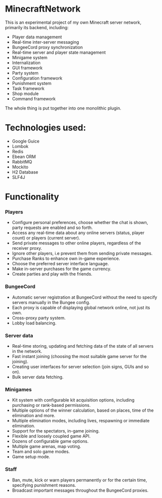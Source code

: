 # MinecraftNetwork

This is an experimental project of my own Minecraft server network, primarily its backend, including:

- Player data management
- Real-time inter-server messaging
- BungeeCord proxy synchronization
- Real-time server and player state management
- Minigame system
- Internalization
- GUI framework
- Party system
- Configuration framework
- Punishment system
- Task framework
- Shop module
- Command framework

The whole thing is put together into one monolithic plugin.

# Technologies used:

- Google Guice
- Lombok
- Redis
- Ebean ORM
- RabbitMQ
- Mockito
- H2 Database
- SLF4J

# Functionality

### Players

- Configure personal preferences, choose whether the chat is shown, party requests are enabled and so forth.
- Access any real-time data about any online servers (status, player count) or players (current server).
- Send private messages to other online players, regardless of the receiver proxy.
- Ignore other players, i.e prevent them from sending private messages. 
- Purchase Ranks to enhance own in-game experience.
- Choose the preferred server interface language.
- Make in-server purchases for the game currency. 
- Create parties and play with the friends.

### BungeeCord

- Automatic server registration at BungeeCord without the need to specify servers manually in the Bungee config.
- Each proxy is capable of displaying global network online, not just its own.
- Cross-proxy party system.
- Lobby load balancing.   

### Server data

- Real-time storing, updating and fetching data of the state of all servers in the network.
- Fast instant joining (choosing the most suitable game server for the joining).
- Creating user interfaces for server selection (join signs, GUIs and so on).
- Bulk server data fetching.

### Minigames

- Kit system with configurable kit acquisition options, including purchasing or rank-based permissions. 
- Multiple options of the winner calculation, based on places, time of the elimination and more.
- Multiple elimination modes, including lives, respawning or immediate elimination.
- Support for the spectators, in-game joining.
- Flexible and loosely coupled game API.
- Dozens of configurable game options.
- Multiple game arenas, map voting.
- Team and solo game modes.
- Game setup mode. 

### Staff

- Ban, mute, kick or warn players permanently or for the certain time, specifying punishment reasons.
- Broadcast important messages throughout the BungeeCord proxies.
